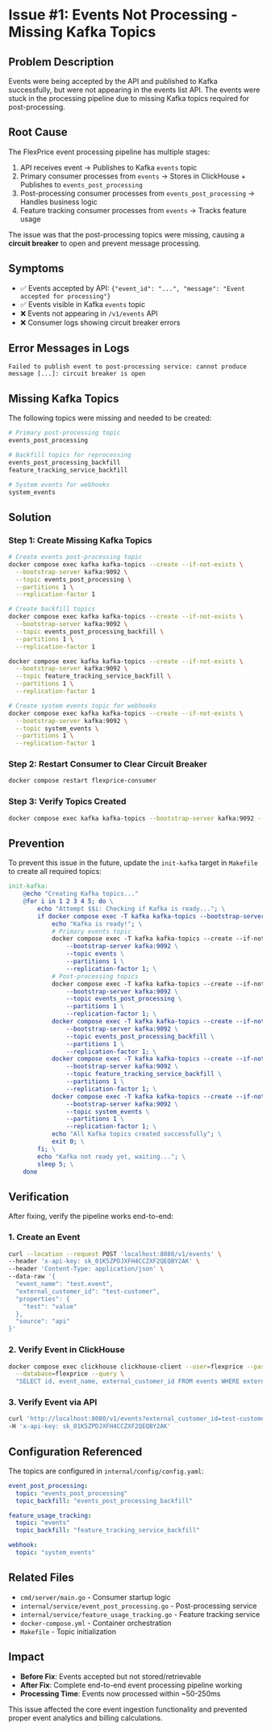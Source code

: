 # Issue #1: Events Not Processing - Missing Kafka Topics

## Problem Description
Events were being accepted by the API and published to Kafka successfully, but were not appearing in the events list API. The events were stuck in the processing pipeline due to missing Kafka topics required for post-processing.

## Root Cause
The FlexPrice event processing pipeline has multiple stages:
1. API receives event → Publishes to Kafka `events` topic
2. Primary consumer processes from `events` → Stores in ClickHouse + Publishes to `events_post_processing`
3. Post-processing consumer processes from `events_post_processing` → Handles business logic
4. Feature tracking consumer processes from `events` → Tracks feature usage

The issue was that the post-processing topics were missing, causing a **circuit breaker** to open and prevent message processing.

## Symptoms
- ✅ Events accepted by API: `{"event_id": "...", "message": "Event accepted for processing"}`
- ✅ Events visible in Kafka `events` topic
- ❌ Events not appearing in `/v1/events` API
- ❌ Consumer logs showing circuit breaker errors

## Error Messages in Logs
```
Failed to publish event to post-processing service: cannot produce message [...]: circuit breaker is open
```

## Missing Kafka Topics
The following topics were missing and needed to be created:

```bash
# Primary post-processing topic
events_post_processing

# Backfill topics for reprocessing
events_post_processing_backfill
feature_tracking_service_backfill

# System events for webhooks
system_events
```

## Solution
### Step 1: Create Missing Kafka Topics
```bash
# Create events post-processing topic
docker compose exec kafka kafka-topics --create --if-not-exists \
  --bootstrap-server kafka:9092 \
  --topic events_post_processing \
  --partitions 1 \
  --replication-factor 1

# Create backfill topics
docker compose exec kafka kafka-topics --create --if-not-exists \
  --bootstrap-server kafka:9092 \
  --topic events_post_processing_backfill \
  --partitions 1 \
  --replication-factor 1

docker compose exec kafka kafka-topics --create --if-not-exists \
  --bootstrap-server kafka:9092 \
  --topic feature_tracking_service_backfill \
  --partitions 1 \
  --replication-factor 1

# Create system events topic for webhooks
docker compose exec kafka kafka-topics --create --if-not-exists \
  --bootstrap-server kafka:9092 \
  --topic system_events \
  --partitions 1 \
  --replication-factor 1
```

### Step 2: Restart Consumer to Clear Circuit Breaker
```bash
docker compose restart flexprice-consumer
```

### Step 3: Verify Topics Created
```bash
docker compose exec kafka kafka-topics --bootstrap-server kafka:9092 --list
```

## Prevention
To prevent this issue in the future, update the `init-kafka` target in `Makefile` to create all required topics:

```makefile
init-kafka:
	@echo "Creating Kafka topics..."
	@for i in 1 2 3 4 5; do \
		echo "Attempt $$i: Checking if Kafka is ready..."; \
		if docker compose exec -T kafka kafka-topics --bootstrap-server kafka:9092 --list >/dev/null 2>&1; then \
			echo "Kafka is ready!"; \
			# Primary events topic
			docker compose exec -T kafka kafka-topics --create --if-not-exists \
				--bootstrap-server kafka:9092 \
				--topic events \
				--partitions 1 \
				--replication-factor 1; \
			# Post-processing topics
			docker compose exec -T kafka kafka-topics --create --if-not-exists \
				--bootstrap-server kafka:9092 \
				--topic events_post_processing \
				--partitions 1 \
				--replication-factor 1; \
			docker compose exec -T kafka kafka-topics --create --if-not-exists \
				--bootstrap-server kafka:9092 \
				--topic events_post_processing_backfill \
				--partitions 1 \
				--replication-factor 1; \
			docker compose exec -T kafka kafka-topics --create --if-not-exists \
				--bootstrap-server kafka:9092 \
				--topic feature_tracking_service_backfill \
				--partitions 1 \
				--replication-factor 1; \
			docker compose exec -T kafka kafka-topics --create --if-not-exists \
				--bootstrap-server kafka:9092 \
				--topic system_events \
				--partitions 1 \
				--replication-factor 1; \
			echo "All Kafka topics created successfully"; \
			exit 0; \
		fi; \
		echo "Kafka not ready yet, waiting..."; \
		sleep 5; \
	done
```

## Verification
After fixing, verify the pipeline works end-to-end:

### 1. Create an Event
```bash
curl --location --request POST 'localhost:8080/v1/events' \
--header 'x-api-key: sk_01K5ZPDJXFH4CCZXF2QEQBY2AK' \
--header 'Content-Type: application/json' \
--data-raw '{
  "event_name": "test.event",
  "external_customer_id": "test-customer",
  "properties": {
    "test": "value"
  },
  "source": "api"
}'
```

### 2. Verify Event in ClickHouse
```bash
docker compose exec clickhouse clickhouse-client --user=flexprice --password=flexprice123 \
  --database=flexprice --query \
  "SELECT id, event_name, external_customer_id FROM events WHERE external_customer_id = 'test-customer'"
```

### 3. Verify Event via API
```bash
curl 'http://localhost:8080/v1/events?external_customer_id=test-customer' \
-H 'x-api-key: sk_01K5ZPDJXFH4CCZXF2QEQBY2AK'
```

## Configuration Referenced
The topics are configured in `internal/config/config.yaml`:

```yaml
event_post_processing:
  topic: "events_post_processing"
  topic_backfill: "events_post_processing_backfill"

feature_usage_tracking:
  topic: "events"
  topic_backfill: "feature_tracking_service_backfill"

webhook:
  topic: "system_events"
```

## Related Files
- `cmd/server/main.go` - Consumer startup logic
- `internal/service/event_post_processing.go` - Post-processing service
- `internal/service/feature_usage_tracking.go` - Feature tracking service
- `docker-compose.yml` - Container orchestration
- `Makefile` - Topic initialization

## Impact
- **Before Fix**: Events accepted but not stored/retrievable
- **After Fix**: Complete end-to-end event processing pipeline working
- **Processing Time**: Events now processed within ~50-250ms

This issue affected the core event ingestion functionality and prevented proper event analytics and billing calculations.
